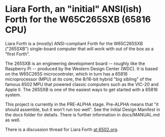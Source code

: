 # Liara Forth, an "initial" ANSI(ish) Forth for the W65C265SXB (65816 CPU)

Liara Forth is a (mostly) ANSI-compliant Forth for the W65C265SXB ("265SXB")
single-board computer that will work with out of the box as a "first Forth".

The 265SXB is an engineering development board -- roughly like the Raspberry Pi
-- produced by the Western Design Center (WDC). It is based on the W65C265S
microcontroler, which in turn has a 65816 microprocessor (MPU) at its core, the
8/16-bit hybrid "big sibling" of the famous 6502 MPU that powered classic
computers such as the VIC-20 and Apple II. The 265SXB is one of the easiest
ways to get started with a 65816 system.

This project is currently in the PRE-ALPHA stage. Pre-ALPHA means that "it
should assemble, but it won't run too well". See the Initial Design Manifest in
the docs folder for details. There is further information in docs/MANUAL.md as
well.

There is a discussion thread for Liara Forth [at
6502.org](http://forum.6502.org/viewtopic.php?f=9&t=3649).
